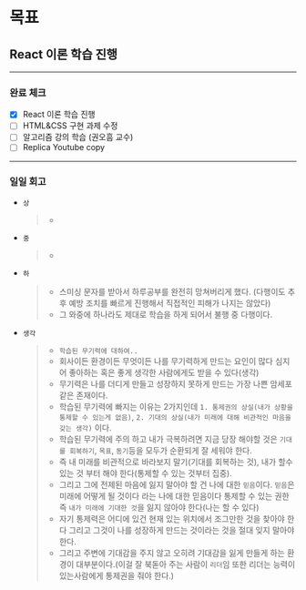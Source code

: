# 목표

## React 이론 학습 진행

---

### 완료 체크

- [X] React 이론 학습 진행
- [ ] HTML&CSS 구현 과제 수정
- [ ] 알고리즘 강의 학습 (권오흠 교수)
- [ ] Replica Youtube copy

---

### 일일 회고

- `상`
  > -
- `중`
  > -
- `하`
  > - 스미싱 문자를 받아서 하루공부를 완전히 망쳐버리게 했다. (다행이도 추후 예방 조치를 빠르게 진행해서 직접적인 피해가 나지는 않았다)
  > - 그 와중에 하나라도 제대로 학습을 하게 되어서 불행 중 다행이다.
- `생각`
  > - `학습된 무기력에 대하여..`
  > - 회사이든 환경이든 무엇이든 나를 무기력하게 만드는 요인이 많다 심지어 좋아하는 혹은 좋게 생각한 사람에게도 받을 수 있다(생각)
  > - 무기력은 나를 더디게 만들고 성장하지 못하게 만드는 가장 나쁜 암세포같은 존재이다.
  > - 학습된 무기력에 빠지는 이유는 2가지인데 `1. 통제권의 상실(내가 상황을 통제할 수 있는게 없음)`, `2. 기대의 상실(내가 미래에 대해 비관적인 마음을 갖는 생각)` 이다.
  > - 학습된 무기력에 주의 하고 내가 극복하려면 지금 당장 해야할 것은 `기대를 회복하기`, `목표`, `동기`등을 모두가 순환되게 잘 세워야 한다.
  > - 즉 내 미래를 비관적으로 바라보지 말기(기대를 회복하는 것), 내가 할수 있는 것 부터 해야 한다(통제할 수 있는 것부터 집중).
  > - 그리고 그에 전제된 마음에 잃지 말아야 할 건 나에 대한 `믿음`이다. `믿음`은 미래에 어떻게 될 것이다 라는 나에 대한 믿음이다 통제할 수 있는 권한 즉 `내가 미래에 기대한 것`을 잃지 않아야 한다(나는 할 수 있다)
  > - 자기 통제력은 어디에 있건 현재 있는 위치에서 조그만한 것을 찾아야 한다 그리고 그것이 나를 성장하게 만드는 것이라는 것을 절대 잊지 말아야 한다.
  > - 그리고 주변에 기대감을 주지 않고 오히려 기대감을 잃게 만들게 하는 환경이 대부분이다.(이걸 잘 북돋아 주는 사람이 `리더`임 또한 리더는 능력이 있는사람에게 통제권을 줘야 한다.)
